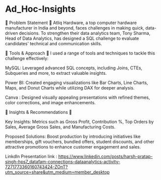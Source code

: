 # Ad_Hoc-Insights

🌟 Problem Statement 🌟
Atliq Hardware, a top computer hardware manufacturer in India and beyond, faces challenges in making quick, data-driven decisions. To strengthen their data analytics team, Tony Sharma, Head of Data Analytics, has designed a SQL challenge to evaluate candidates' technical and communication skills.

🌟 Tools & Approach 🌟
I used a range of tools and techniques to tackle this challenge effectively:

MySQL: Leveraged advanced SQL concepts, including Joins, CTEs, Subqueries and more, to extract valuable insights.

Power BI: Created engaging visualizations like Bar Charts, Line Charts, Maps, and Donut Charts while utilizing DAX for deeper analysis.

Canva : Designed visually appealing presentations with refined themes, color corrections, and image enhancements.


🌟 Insights & Recommendations 🌟

Key Insights:
Metrics such as Gross Profit, Contribution %, Top Orders by Sales, Average Gross Sales, and Manufacturing Costs.

Proposed Solutions:
Boost production by introducing initiatives like memberships, gift vouchers, bundled offers, student discounts, and other attractive promotions to enhance customer engagement and sales.

LinkdIn Presentation link : https://www.linkedin.com/posts/harsh-pratap-singh-hps7_datafam-connections-dataanalytics-activity-7271773360160743424-ZOnT?utm_source=share&utm_medium=member_desktop
